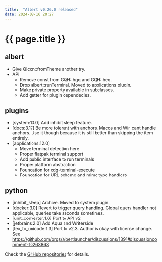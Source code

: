 ```yaml
---
title:  "Albert v0.26.0 released"
date: 2024-08-16 20:27
---
```


# {{ page.title }}

## albert

- Give QIcon::fromTheme another try.
- API
  - Remove const from GQH::hgq and GQH::heq.
  - Drop albert::runTerminal. Moved to applications plugin.
  - Make private property available in subclasses.
  - Add getter for plugin dependecies.

## plugins

- [system:10.0] Add inhibit sleep feature.
- [docs:3.17] Be more tolerant with anchors. Macos and Win cant handle anchors. Use it though because it is still better than skipping the item entirely.
- [applications:12.0]
  - Move terminal detection here
  - Proper flatpak terminal support
  - Add public interface to run terminals
  - Proper platform abstraction
  - Foundation for xdg-terminal-execute
  - Foundation for URL scheme and mime type handlers

## python 

- [inhibit_sleep] Archive. Moved to system plugin.
- [docker:3.0] Revert to trigger query handling. Global query handler not applicable, queries take seconds sometimes.
- [unit_converter:1.6] Port to API v2
- [jetbrains:2.0] Add Aqua and Writerside
- [tex_to_unicode:1.3] Port to v2.3. Author is okay with license change. See https://github.com/orgs/albertlauncher/discussions/1391#discussioncomment-10263863

Check the [GitHub repositories](https://github.com/albertlauncher/albert/commits/v0.26.0) for details.
